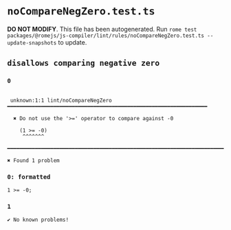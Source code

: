 # `noCompareNegZero.test.ts`

**DO NOT MODIFY**. This file has been autogenerated. Run `rome test packages/@romejs/js-compiler/lint/rules/noCompareNegZero.test.ts --update-snapshots` to update.

## `disallows comparing negative zero`

### `0`

```

 unknown:1:1 lint/noCompareNegZero ━━━━━━━━━━━━━━━━━━━━━━━━━━━━━━━━━━━━━━━━━━━━━━━━━━━━━━━━━━━━━━━━━

  ✖ Do not use the '>=' operator to compare against -0

    (1 >= -0)
     ^^^^^^^

━━━━━━━━━━━━━━━━━━━━━━━━━━━━━━━━━━━━━━━━━━━━━━━━━━━━━━━━━━━━━━━━━━━━━━━━━━━━━━━━━━━━━━━━━━━━━━━━━━━━

✖ Found 1 problem

```

### `0: formatted`

```
1 >= -0;

```

### `1`

```
✔ No known problems!

```
